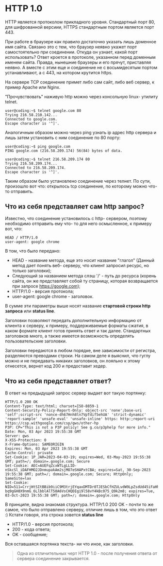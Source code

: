 # HTTP 1.0

HTTP является протоколом прикладного уровня. Стандартный порт 80, для
шифрованной версиии, HTTPS стандартным портом является порт 443.

При работе в браузере как правило достаточно указать лишь доменное имя сайта.
Связано это с тем, что браузер неявно укажет порт самостоятельно при соединении.
Откуда он узнает, какой порт использовать? Ответ кроется в протоколе, указанном
перед доменным именем сайта. Правда, нынешние браузеры и его прячут, приставляя
неявно. А вместе с этим еще и соединение не с восьмидесятым портом
устанавливают, а с 443, на котором крутится https.

На сервере TCP соединение примет либо сам сайт, либо веб сервер, к пример Apache
или Nginx.

"Прочувствовать" наживую http можно через консольную linux- утилиту telnet.

```
user@coding:~$ telnet google.com 80
Trying 216.58.210.142...
Connected to google.com.
Escape character is '^]'.
```

Аналогичным образом можно через ping узнать ip адрес http сервера и лишь затем
установить с ним соединение по 80 порту:

```
user@coding:~$ ping google.com
PING google.com (216.58.209.174) 56(84) bytes of data.

user@coding:~$ telnet 216.58.209.174 80
Trying 216.58.209.174...
Connected to 216.58.209.174.
Escape character is '^]'.
```

Таким образом было установлено соединение через телнет. По сути, произошло вот
что: открылось tcp соединение, по которому можно что- то отправить.


## Что из себя представляет сам http запрос?


Известно, что соединение установилось с http- сервером, поэтому необходимо
отправить ему что- то для него осмысленное, к примеру вот, что:

```
HEAD / HTTP/1.0
user-agent: google chrome
```

В том, что было передано:
- HEAD - название метода, еще это носит название "глагол" (Данный метод дает
  понять веб- серверу, что клиент запросил ресурс, но только заголовки);
- Следующий за названием метода слэш '/' - путь до ресурса (корень сайта, он же
  представляет собой ту страницу, которая возвращается при запросе https://google.com);
- HTTP/1.0 - версия протокола;
- user-agent: google chrome - заголовок.

В сумме эти параметры выше носят название **стартовой строки http запроса** или
**status line**.

Заголовки позволяют передать дополнительную информацию от клиента к серверу, к
примеру, поддерживаемые форматы сжатия, в каком формате клиент готов принять
ответ и так далее. Стандартных заголовков много, а также имеется возможность
определять пользовательские заголовки.

Заголовки передаются в любом порядке, вне зависимости от регистра, разделяются
преводами строки. На самом деле я выяснил, что гуглу можно и не передавать никаких
заголовков, он лояльно к этому отнесется, вернет код 200 и предоставит хедер.

## Что из себя представялет ответ?

В ответ на предыдущий запрос сервер выдает вот такую портянку:

```
HTTP/1.0 200 OK
Content-Type: text/html; charset=ISO-8859-1
Content-Security-Policy-Report-Only: object-src 'none';base-uri 'self';script-src 'nonce-dh67Hnh8ln7VpTdif5ehUA' 'strict-dynamic' 'report-sample' 'unsafe-eval' 'unsafe-inline' https: http:;report-uri https://csp.withgoogle.com/csp/gws/other-hp
P3P: CP="This is not a P3P policy! See g.co/p3phelp for more info."
Date: Mon, 03 Apr 2023 19:55:38 GMT
Server: gws
X-XSS-Protection: 0
X-Frame-Options: SAMEORIGIN
Expires: Mon, 03 Apr 2023 19:55:38 GMT
Cache-Control: private
Set-Cookie: 1P_JAR=2023-04-03-19; expires=Wed, 03-May-2023 19:55:38 GMT; path=/; domain=.google.com; Secure
Set-Cookie: AEC=AUEFqZcxWTLgLLID-nSkcSl_iDAFHMO2JDnmupakAm2sjMO7eSHAPxtCBA; expires=Sat, 30-Sep-2023 19:55:38 GMT; path=/; domain=.google.com; Secure; HttpOnly; SameSite=lax
Set-Cookie: NID=511=CrrjHtSItBBib9iiC9M3trjEYqaxDMTDr0TJESbCfHZULvdW9LpZsdUd45iFaHhqA84Qrz6pi36f7RvaxM3zoIen84K3L2SmDnczBWqdFeCAFv87FD_-bq9gGH8X9nmG_6LlbblAlT58A6VsCHQDIgi9l58vY4kBc075_Q9k2m8; expires=Tue, 03-Oct-2023 19:55:38 GMT; path=/; domain=.google.com; HttpOnly
```

В принципе, видна знакомая структура. HTTP/1.0 200 OK - почти то же самое, что
было отправлено серверу, отличие лишь в том, что это ответ :)
Кстати говоря, эта строка зовется **status line**
- HTTP/1.0 - версия протокола;
- 200 - кода ответа;
- OK - сообщение;

Вся оставшаяся портянка текста- ни что иное, как заголовки.

> Одна из отличительных черт HTTP 1.0 - после получения ответа от сервера
> соединение закрывается.